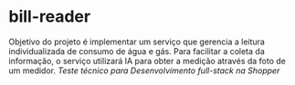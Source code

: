 # bill-reader
Objetivo do projeto é implementar um serviço que gerencia a leitura individualizada de consumo de água e gás. Para facilitar a coleta da informação, o serviço utilizará IA para obter a medição através da foto de um medidor.  *Teste técnico para Desenvolvimento full-stack na Shopper*
